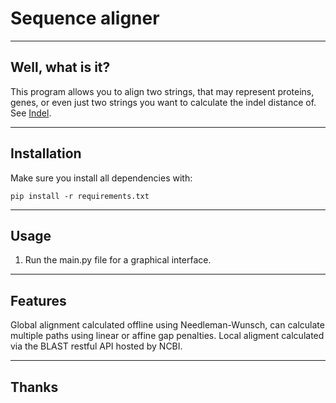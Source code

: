 # Sequence aligner

----
## Well, what is it?
This program allows you to align two strings, that may represent proteins, genes, or even just two strings you want to calculate the indel distance of.
See [Indel](https://en.wikipedia.org/wiki/Indel).

----
## Installation
Make sure you install all dependencies with:

    pip install -r requirements.txt

----
## Usage
1. Run the main.py file for a graphical interface.

----
## Features
Global alignment calculated offline using Needleman-Wunsch, can calculate multiple paths using linear or affine gap penalties.
Local aligment calculated via the BLAST restful API hosted by NCBI.

----
## Thanks